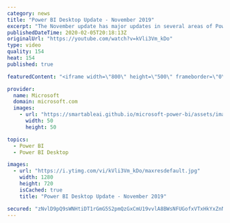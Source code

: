 ```yaml
---
category: news
title: "Power BI Desktop Update - November 2019"
excerpt: "The November update has major updates in several areas of Power BI Desktop. There's a new, modern ribbon that aligns Power BI Desktop with Office and adds more functionality. We're also adding a new visual, the decomposition tree, which is one of the most requested ideas on ideas.powerbi.com. AI functions"
publishedDateTime: 2020-02-05T20:18:13Z
originalUrl: "https://youtube.com/watch?v=kVli3Vm_kDo"
type: video
quality: 154
heat: 154
published: true

featuredContent: "<iframe width=\"800\" height=\"500\" frameborder=\"0\" src=\"https://www.youtube.com/embed/kVli3Vm_kDo\" allow=\"accelerometer; autoplay; encrypted-media; gyroscope; picture-in-picture\" allowfullscreen></iframe>"

provider:
  name: Microsoft
  domain: microsoft.com
  images:
    - url: "https://smartableai.github.io/microsoft-power-bi/assets/images/organizations/microsoft.com-50x50.jpg"
      width: 50
      height: 50

topics:
  - Power BI
  - Power BI Desktop

images:
  - url: "https://i.ytimg.com/vi/kVli3Vm_kDo/maxresdefault.jpg"
    width: 1280
    height: 720
    isCached: true
    title: "Power BI Desktop Update - November 2019"

secured: "zNvlD9pQ9sWNHtiDT1rGmG5S2pmQzGxCmU19vvlA8BWsNFUGofxVTxHkYxZnNcPO4GgOPiy6wpEoCP2H36Kr5fDExUaEs2ZFb6c+9RC6n/jbBNK1xpXiZ3uvB7mxeKD/uZYAL5de/CwGyi4TcegfRRxmpYcq9ngab5/Xt7wO61ml/kb9n5zKBRUJToyC62GZKhDqCbS6EzgXQ1JXTbCGMYfR5FdZqcRvK6XwS7g648+YaejyYqYvHXYut7Oq2lxMkgGOBROj6WCAbbsq91SSlgK/uDySIKebw07hiVL+CLMrrtdeDYbfCVdogop0xEbNHpZNu9FVMHx1eQ4f7mi+78CFn9DXHU01BMuvid+KQZ18tju7sOXCxEp7ThXA6aBpI1E9/27LsKJ2SrVV4xoTVa/3+WdKnN8CF99vRngMQcRpQuu4AwigHSg0fgSYQin3;rY5SIUgl8VJOEQUw806oeQ=="
---
```


